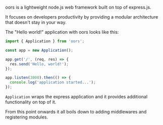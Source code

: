 oors is a lightweight node.js web framework built on top of express.js.

It focuses on developers productivity by providing a modular architecture that doesn't stay in your way.

The "Hello world!" application with oors looks like this:

```js
import { Application } from 'oors';

const app = new Application();

app.get('/', (req, res) => {
  res.send('Hello, world!');
});

app.listen(3000).then(() => {
  console.log('application started...');
});
```

`Application` wraps the express application and it provides additional functionality on top of it.

From this point onwards it all boils down to adding middlewares and registering modules.
